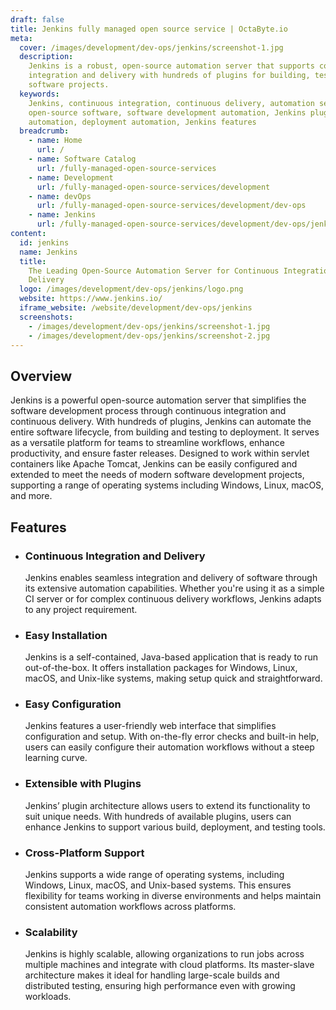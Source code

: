 ```yaml
---
draft: false
title: Jenkins fully managed open source service | OctaByte.io
meta:
  cover: /images/development/dev-ops/jenkins/screenshot-1.jpg
  description:
    Jenkins is a robust, open-source automation server that supports continuous
    integration and delivery with hundreds of plugins for building, testing, and deploying
    software projects.
  keywords:
    Jenkins, continuous integration, continuous delivery, automation server,
    open-source software, software development automation, Jenkins plugins, build
    automation, deployment automation, Jenkins features
  breadcrumb:
    - name: Home
      url: /
    - name: Software Catalog
      url: /fully-managed-open-source-services
    - name: Development
      url: /fully-managed-open-source-services/development
    - name: devOps
      url: /fully-managed-open-source-services/development/dev-ops
    - name: Jenkins
      url: /fully-managed-open-source-services/development/dev-ops/jenkins
content:
  id: jenkins
  name: Jenkins
  title:
    The Leading Open-Source Automation Server for Continuous Integration and
    Delivery
  logo: /images/development/dev-ops/jenkins/logo.png
  website: https://www.jenkins.io/
  iframe_website: /website/development/dev-ops/jenkins
  screenshots:
    - /images/development/dev-ops/jenkins/screenshot-1.jpg
    - /images/development/dev-ops/jenkins/screenshot-2.jpg
---
```


## Overview

Jenkins is a powerful open-source automation server that simplifies the software development process through continuous integration and continuous delivery. With hundreds of plugins, Jenkins can automate the entire software lifecycle, from building and testing to deployment. It serves as a versatile platform for teams to streamline workflows, enhance productivity, and ensure faster releases. Designed to work within servlet containers like Apache Tomcat, Jenkins can be easily configured and extended to meet the needs of modern software development projects, supporting a range of operating systems including Windows, Linux, macOS, and more.

## Features

- ### Continuous Integration and Delivery

  Jenkins enables seamless integration and delivery of software through its extensive automation capabilities. Whether you're using it as a simple CI server or for complex continuous delivery workflows, Jenkins adapts to any project requirement.

- ### Easy Installation

  Jenkins is a self-contained, Java-based application that is ready to run out-of-the-box. It offers installation packages for Windows, Linux, macOS, and Unix-like systems, making setup quick and straightforward.

- ### Easy Configuration

  Jenkins features a user-friendly web interface that simplifies configuration and setup. With on-the-fly error checks and built-in help, users can easily configure their automation workflows without a steep learning curve.

- ### Extensible with Plugins

  Jenkins’ plugin architecture allows users to extend its functionality to suit unique needs. With hundreds of available plugins, users can enhance Jenkins to support various build, deployment, and testing tools.

- ### Cross-Platform Support

  Jenkins supports a wide range of operating systems, including Windows, Linux, macOS, and Unix-based systems. This ensures flexibility for teams working in diverse environments and helps maintain consistent automation workflows across platforms.

- ### Scalability

  Jenkins is highly scalable, allowing organizations to run jobs across multiple machines and integrate with cloud platforms. Its master-slave architecture makes it ideal for handling large-scale builds and distributed testing, ensuring high performance even with growing workloads.
